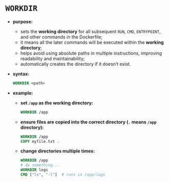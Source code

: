 # `WORKDIR`

- **purpose:**
  - sets the **working directory** for all subsequent `RUN`, `CMD`, `ENTRYPOINT`, and other commands in the Dockerfile;
  - it means all the later commands will be executed within the **working directory**;
  - helps avoid using absolute paths in multiple instructions, improving readability and maintainability;
  - automatically creates the directory if it doesn’t exist.

- **syntax:**

    ```dockerfile
    WORKDIR <path>
    ```

- **example:**
  - **set `/app` as the working directory:**
  
    ```dockerfile
    WORKDIR /app
    ```
  - **ensure files are copied into the correct directory (`.` means `/app` directory):**
  
    ```dockerfile
    WORKDIR /app
    COPY myfile.txt .
    ```
  - **change directories multiple times:**
  
    ```dockerfile
    WORKDIR /app
    # do something...
    WORKDIR logs
    CMD ["ls", "-l"]  # runs in /app/logs
    ```
